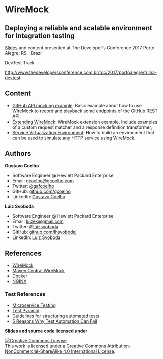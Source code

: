 # WireMock
## Deploying a reliable and scalable environment for integration testing
[Slides](https://gcoelho.github.io/tdc2017-wiremock/slides/) and content presented at The Developer's Conference 2017 Porto Alegre, RS - Brazil

DevTest Track

http://www.thedevelopersconference.com.br/tdc/2017/portoalegre/trilha-devtest

## Content
* [GitHub API mocking example](https://github.com/gcoelho/tdc2017-wiremock/tree/master/samples/github): Basic example about how to use WireMock to record and playback some endpoints of the GitHub REST API;
* [Extending WireMock](https://github.com/gcoelho/tdc2017-wiremock/tree/master/samples/id-transformer): WireMock extension example. Include examples of a custom request matcher and a response definition transformer;
* [Service Virtualization Environment](https://github.com/gcoelho/tdc2017-wiremock/tree/master/samples/service-virtualization): How to build an environment that can be used to simulate any HTTP service using WireMock.

## Authors
**Gustavo Coelho**

- Software Engineer @ Hewlett Packard Enterprise
- Email: gcoelho@gcoelho.com
- Twitter: [@gafcoelho](https://twitter.com/gafcoelho)
- GitHub: [github.com/gcoelho](https://github.com/gcoelho)
- LinkedIn: [Gustavo Coelho](https://www.linkedin.com/in/gustavo-coelho-48239865/)

**Luiz Svoboda**

- Software Engineer @ Hewlett Packard Enterprise
- Email: luizek@gmail.com
- Twitter: [@luizsvoboda](https://twitter.com/luizsvoboda)
- GitHub: [github.com/lhsvobodaj](https://github.com/lhsvobodaj)
- LinkedIn: [Luiz Svoboda](https://www.linkedin.com/in/luiz-hermes-svoboda-junior-150b9a39/)

## References
* [WireMock](http://wiremock.org/)
* [Maven Central WireMock](https://search.maven.org/#search%7Cga%7C1%7Cg%3A%22com.github.tomakehurst%22)
* [Docker](https://www.docker.com/)
* [NGINX](https://www.nginx.com/)

### Test References
* [Microservice Testing](https://martinfowler.com/articles/microservice-testing/)
* [Test Pyramid](https://martinfowler.com/bliki/TestPyramid.html)
* [Guidelines for structuring automated tests](https://www.thoughtworks.com/insights/blog/guidelines-structuring-automated-tests)
* [5 Reasons Why Test Automation Can Fail](https://www.thoughtworks.com/insights/blog/5-reasons-why-test-automation-can-fail)

**Slides and source code licensed under**

<a rel="license" href="http://creativecommons.org/licenses/by-nc-sa/4.0/"><img alt="Creative Commons License" style="border-width:0" src="https://i.creativecommons.org/l/by-nc-sa/4.0/88x31.png" /></a><br />This work is licensed under a <a rel="license" href="http://creativecommons.org/licenses/by-nc-sa/4.0/">Creative Commons Attribution-NonCommercial-ShareAlike 4.0 International License</a>.
